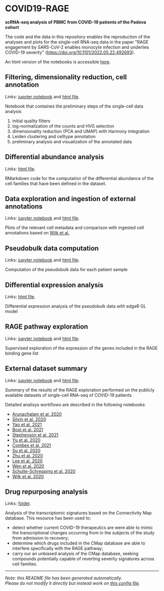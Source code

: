 
# COVID19-RAGE

**scRNA-seq analysis of PBMC from COVID-19 patients of the Padova cohort**

The code and the data in this repository enables the reproduction of the analyses and plots for 
the single-cell RNA-seq data in the paper "RAGE engagement by SARS-CoV-2 enables monocyte infection and
underlies COVID-19 severity" (https://doi.org/10.1101/2022.05.22.492693).


An html version of the notebooks is accessible [here](https://GiuseppeTestaLab.github.io/covid19-RAGE/).




## Filtering, dimensionality reduction, cell annotation

Links: [jupyter notebook](01_gex_filtering_annotation.ipynb) and [html file](https://GiuseppeTestaLab.github.io/covid19-RAGE/01_gex_filtering_annotation.html).

Notebook that containes the preliminary steps of the single-cell data analysis

1) initial quality filters 
2) log-normalization of the counts and HVG selection
3) dimensionality reduction (PCA and UMAP) with Harmony integration 
4) Leiden clustering and celltype annotation
5) preliminary analysis and visualization of the annotated data




## Differential abundance analysis

Links: [html file](https://GiuseppeTestaLab.github.io/covid19-RAGE/02_abundance_analysis_cell_families.html).

RMarkdown code for the computation of the differential abundance of the
cell families that have been defined in the dataset.




## Data exploration and ingestion of external annotations

Links: [jupyter notebook](03_dataset_exploration_and_ingestion.ipynb) and [html file](https://GiuseppeTestaLab.github.io/covid19-RAGE/03_dataset_exploration_and_ingestion.html).

Plots of the relevant cell metadata and
comparison with ingested cell annotations based on
[Wilk et al.](https://www.nature.com/articles/s41591-020-0944-y)




## Pseudobulk data computation

Links: [jupyter notebook](04_pseudobulk.ipynb) and [html file](https://GiuseppeTestaLab.github.io/covid19-RAGE/04_pseudobulk.html).

Computation of the pseudobulk data for each patient sample




## Differential expression analysis

Links: [html file](https://GiuseppeTestaLab.github.io/covid19-RAGE/05_edgeR_DE.html).

Differential expression analysis of the pseudobulk data
with edgeR GL model




## RAGE pathway exploration

Links: [jupyter notebook](06_RAGE_pathway_exploration.ipynb) and [html file](https://GiuseppeTestaLab.github.io/covid19-RAGE/06_RAGE_pathway_exploration.html).

Supervised exploration of the expression of the 
genes included in the RAGE binding gene list




## External dataset summary

Links: [jupyter notebook](07_external_dataset_summary.ipynb) and [html file](https://GiuseppeTestaLab.github.io/covid19-RAGE/07_external_dataset_summary.html).

Summary of the results of the RAGE exploration
performed on the publicly available datasets of 
single-cell RNA-seq of COVID-19 patients

Detailed analisys workflows are described in the following notebooks:

- [Arunachalam et al. 2020](https://giuseppetestalab.github.io/covidiamo-padova/08_arunachalam_2020_processed.html)
- [Silvin et al. 2020](https://giuseppetestalab.github.io/covidiamo-padova/08_silvin_2020_processed.html)
- [Yao et al. 2021](https://giuseppetestalab.github.io/covidiamo-padova/08_yao_2021_processed.html)
- [Bost et al. 2021](https://giuseppetestalab.github.io/covidiamo-padova/08_bost_2021_processed.html)
- [Stephenson et al. 2021](https://giuseppetestalab.github.io/covidiamo-padova/08_stephenson_2021_processed.html)
- [Yu et al. 2020](https://giuseppetestalab.github.io/covidiamo-padova/08_yu_2020_processed.html)
- [Combes et al. 2021](https://giuseppetestalab.github.io/covidiamo-padova/08_combes_2021_processed.html)
- [Su et al. 2020](https://giuseppetestalab.github.io/covidiamo-padova/08_su_2020_processed.html)
- [Zhu et al. 2020](https://giuseppetestalab.github.io/covidiamo-padova/08_zhu_2020_processed.html)
- [Lee et al. 2020](https://giuseppetestalab.github.io/covidiamo-padova/08_lee_2020_processed.html)
- [Wen et al. 2020](https://giuseppetestalab.github.io/covidiamo-padova/08_wen_2020_processed.html)
- [Schulte-Schrepping et al. 2020](https://giuseppetestalab.github.io/covidiamo-padova/08_schulte-schrepping_2020_processed.html)
- [Wilk et al. 2020](https://giuseppetestalab.github.io/covidiamo-padova/08_wilk_2020_processed.html)



## Drug repurposing analysis

Links: [folder](https://github.com/GiuseppeTestaLab/covidiamo-padova/tree/main/10_drug_repurposing_analysis).

Analysis of the transcriptomic signatures based on the Connectivity Map database.
This resource has been used to:

- detect whether current COVID-19 therapeutics are were able to mimic the transcriptional
  changes occurring from in the subjects of the study from admission to recovery;
- determine which drugs included in the CMap database are able to interfere 
  specifically with the RAGE pathway;
- carry our an unbiased analysis of the CMap database, seeking compounds potentially 
  capable of reverting severity signatures across cell families.


---
*Note: this README file has been generated automatically.* <br>
*Please do not modify it directly but instead work on [this config file](resources/config.yaml).*


